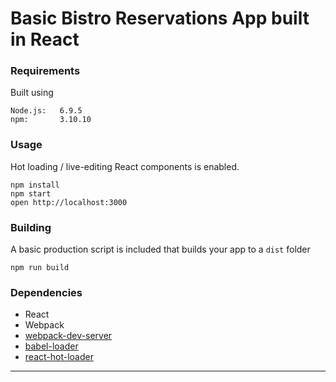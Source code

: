 # Basic Bistro Reservations App built in React

### Requirements

Built using


```
Node.js:   6.9.5  
npm:       3.10.10
```


### Usage

Hot loading / live-editing React components is enabled.

```
npm install
npm start
open http://localhost:3000
```


### Building

A basic production script is included that builds your app to a `dist` folder

```
npm run build
```


### Dependencies

* React
* Webpack
* [webpack-dev-server](https://github.com/webpack/webpack-dev-server)
* [babel-loader](https://github.com/babel/babel-loader)
* [react-hot-loader](https://github.com/gaearon/react-hot-loader)

---
